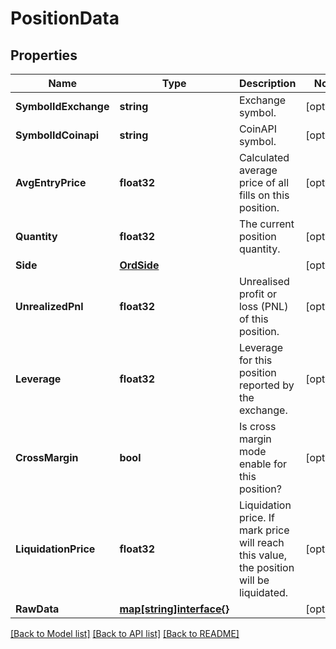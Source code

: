 # PositionData

## Properties

Name | Type | Description | Notes
------------ | ------------- | ------------- | -------------
**SymbolIdExchange** | **string** | Exchange symbol. | [optional] 
**SymbolIdCoinapi** | **string** | CoinAPI symbol. | [optional] 
**AvgEntryPrice** | **float32** | Calculated average price of all fills on this position. | [optional] 
**Quantity** | **float32** | The current position quantity. | [optional] 
**Side** | [**OrdSide**](OrdSide.md) |  | [optional] 
**UnrealizedPnl** | **float32** | Unrealised profit or loss (PNL) of this position. | [optional] 
**Leverage** | **float32** | Leverage for this position reported by the exchange. | [optional] 
**CrossMargin** | **bool** | Is cross margin mode enable for this position? | [optional] 
**LiquidationPrice** | **float32** | Liquidation price. If mark price will reach this value, the position will be liquidated. | [optional] 
**RawData** | [**map[string]interface{}**](.md) |  | [optional] 

[[Back to Model list]](../README.md#documentation-for-models) [[Back to API list]](../README.md#documentation-for-api-endpoints) [[Back to README]](../README.md)


